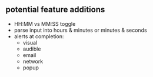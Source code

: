 ## potential feature additions

- HH:MM vs MM:SS toggle
- parse input into hours & minutes or minutes & seconds
- alerts at completion:
  - visual
  - audible
  - email
  - network
  - popup
